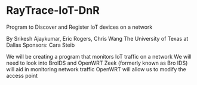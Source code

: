 # RayTrace-IoT-DnR
Program to Discover and Register IoT devices on a network

By Srikesh Ajaykumar, Eric Rogers, Chris Wang
The University of Texas at Dallas
Sponsors: Cara Steib

We will be creating a program that monitors IoT traffic on a network
We will need to look into BroIDS and OpenWRT
Zeek (formerly known as Bro IDS) will aid in monitoring network traffic
OpenWRT will allow us to modify the access point